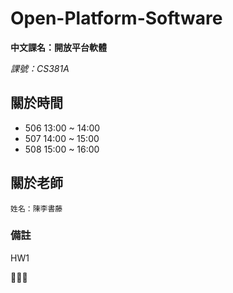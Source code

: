 # Open-Platform-Software

**中文課名：開放平台軟體**

*課號：CS381A*

## 關於時間
- 506 13:00 ~ 14:00
- 507 14:00 ~ 15:00
- 508 15:00 ~ 16:00

## 關於老師
```
姓名：陳李書藤
```

### 備註

HW1

💯🙏🙏
